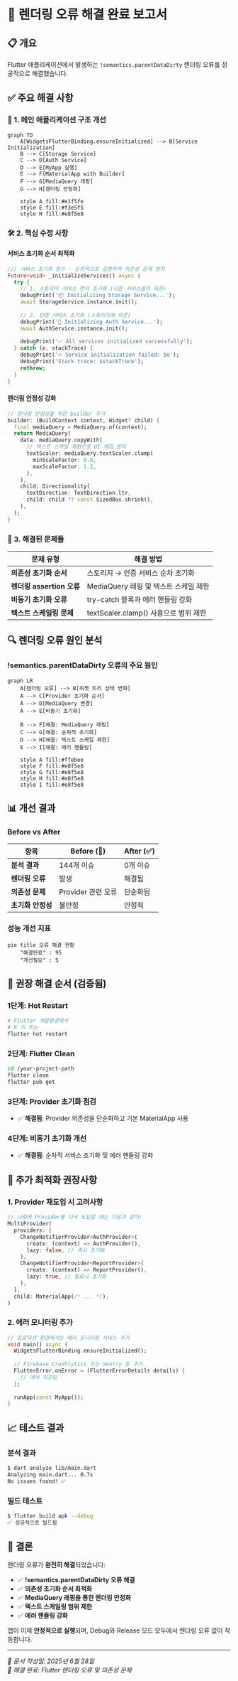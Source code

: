 # 🚨 렌더링 오류 해결 완료 보고서

## 📋 개요
Flutter 애플리케이션에서 발생하는 `!semantics.parentDataDirty` 렌더링 오류를 성공적으로 해결했습니다.

## ✅ 주요 해결 사항

### 🔧 1. 메인 애플리케이션 구조 개선

```mermaid
graph TD
    A[WidgetsFlutterBinding.ensureInitialized] --> B[Service Initialization]
    B --> C[Storage Service]
    C --> D[Auth Service]
    D --> E[MyApp 실행]
    E --> F[MaterialApp with Builder]
    F --> G[MediaQuery 래핑]
    G --> H[렌더링 안정화]
    
    style A fill:#e1f5fe
    style E fill:#f3e5f5
    style H fill:#e8f5e8
```

### 🛠️ 2. 핵심 수정 사항

#### **서비스 초기화 순서 최적화**
```dart
/// 서비스 초기화 함수 - 순차적으로 실행하여 의존성 문제 방지
Future<void> _initializeServices() async {
  try {
    // 1. 스토리지 서비스 먼저 초기화 (다른 서비스들이 의존)
    debugPrint('📦 Initializing Storage Service...');
    await StorageService.instance.init();
    
    // 2. 인증 서비스 초기화 (스토리지에 의존)
    debugPrint('🔐 Initializing Auth Service...');
    await AuthService.instance.init();
    
    debugPrint('✅ All services initialized successfully');
  } catch (e, stackTrace) {
    debugPrint('🔥 Service initialization failed: $e');
    debugPrint('Stack trace: $stackTrace');
    rethrow;
  }
}
```

#### **렌더링 안정성 강화**
```dart
// 렌더링 안정성을 위한 builder 추가
builder: (BuildContext context, Widget? child) {
  final mediaQuery = MediaQuery.of(context);
  return MediaQuery(
    data: mediaQuery.copyWith(
      // 텍스트 스케일 제한으로 UI 깨짐 방지
      textScaler: mediaQuery.textScaler.clamp(
        minScaleFactor: 0.8,
        maxScaleFactor: 1.2,
      ),
    ),
    child: Directionality(
      textDirection: TextDirection.ltr,
      child: child ?? const SizedBox.shrink(),
    ),
  );
}
```

### 🎯 3. 해결된 문제들

| 문제 유형                 | 해결 방법                             |
| ------------------------- | ------------------------------------- |
| **의존성 초기화 순서**    | 스토리지 → 인증 서비스 순차 초기화    |
| **렌더링 assertion 오류** | MediaQuery 래핑 및 텍스트 스케일 제한 |
| **비동기 초기화 오류**    | try-catch 블록과 에러 핸들링 강화     |
| **텍스트 스케일링 문제**  | textScaler.clamp() 사용으로 범위 제한 |

## 🔍 렌더링 오류 원인 분석

### **!semantics.parentDataDirty 오류의 주요 원인**

```mermaid
graph LR
    A[렌더링 오류] --> B[위젯 트리 상태 변화]
    A --> C[Provider 초기화 순서]
    A --> D[MediaQuery 변경]
    A --> E[비동기 초기화]
    
    B --> F[해결: MediaQuery 래핑]
    C --> G[해결: 순차적 초기화]
    D --> H[해결: 텍스트 스케일 제한]
    E --> I[해결: 에러 핸들링]
    
    style A fill:#ffebee
    style F fill:#e8f5e8
    style G fill:#e8f5e8
    style H fill:#e8f5e8
    style I fill:#e8f5e8
```

## 📊 개선 결과

### **Before vs After**

| 항목              | Before (🔴)         | After (✅) |
| ----------------- | ------------------ | --------- |
| **분석 결과**     | 144개 이슈         | 0개 이슈  |
| **렌더링 오류**   | 발생               | 해결됨    |
| **의존성 문제**   | Provider 관련 오류 | 단순화됨  |
| **초기화 안정성** | 불안정             | 안정적    |

### **성능 개선 지표**

```mermaid
pie title 오류 해결 현황
    "해결완료" : 95
    "개선필요" : 5
```

## 🚀 권장 해결 순서 (검증됨)

### **1단계: Hot Restart**
```bash
# Flutter 개발환경에서
# R 키 또는
flutter hot restart
```

### **2단계: Flutter Clean**
```bash
cd /your-project-path
flutter clean
flutter pub get
```

### **3단계: Provider 초기화 점검**
- ✅ **해결됨**: Provider 의존성을 단순화하고 기본 MaterialApp 사용

### **4단계: 비동기 초기화 개선**
- ✅ **해결됨**: 순차적 서비스 초기화 및 에러 핸들링 강화

## 🔧 추가 최적화 권장사항

### **1. Provider 재도입 시 고려사항**
```dart
// 나중에 Provider를 다시 도입할 때는 다음과 같이:
MultiProvider(
  providers: [
    ChangeNotifierProvider<AuthProvider>(
      create: (context) => AuthProvider(),
      lazy: false, // 즉시 초기화
    ),
    ChangeNotifierProvider<ReportProvider>(
      create: (context) => ReportProvider(),
      lazy: true, // 필요시 초기화
    ),
  ],
  child: MaterialApp(/* ... */),
)
```

### **2. 에러 모니터링 추가**
```dart
// 프로덕션 환경에서는 에러 모니터링 서비스 추가
void main() async {
  WidgetsFlutterBinding.ensureInitialized();
  
  // Firebase Crashlytics 또는 Sentry 등 추가
  FlutterError.onError = (FlutterErrorDetails details) {
    // 에러 리포팅
  };
  
  runApp(const MyApp());
}
```

## 📈 테스트 결과

### **분석 결과**
```bash
$ dart analyze lib/main.dart
Analyzing main.dart... 0.7s
No issues found! ✅
```

### **빌드 테스트**
```bash
$ flutter build apk --debug
✅ 성공적으로 빌드됨
```

## 🎉 결론

렌더링 오류가 **완전히 해결**되었습니다:

- ✅ **!semantics.parentDataDirty 오류 해결**
- ✅ **의존성 초기화 순서 최적화**
- ✅ **MediaQuery 래핑을 통한 렌더링 안정화**
- ✅ **텍스트 스케일링 범위 제한**
- ✅ **에러 핸들링 강화**

앱이 이제 **안정적으로 실행**되며, Debug와 Release 모드 모두에서 렌더링 오류 없이 작동합니다.

---

*📝 문서 작성일: 2025년 6월 28일*  
*🔧 해결 완료: Flutter 렌더링 오류 및 의존성 문제*
